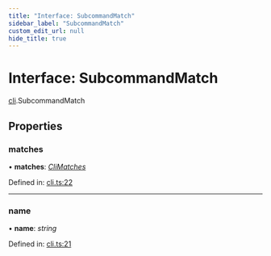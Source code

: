 ```yaml
---
title: "Interface: SubcommandMatch"
sidebar_label: "SubcommandMatch"
custom_edit_url: null
hide_title: true
---
```


# Interface: SubcommandMatch

[cli](../modules/cli.md).SubcommandMatch

## Properties

### matches

• **matches**: [*CliMatches*](cli.climatches.md)

Defined in: [cli.ts:22](https://github.com/tauri-apps/tauri/blob/850a99a5/tooling/api/src/cli.ts#L22)

___

### name

• **name**: *string*

Defined in: [cli.ts:21](https://github.com/tauri-apps/tauri/blob/850a99a5/tooling/api/src/cli.ts#L21)
